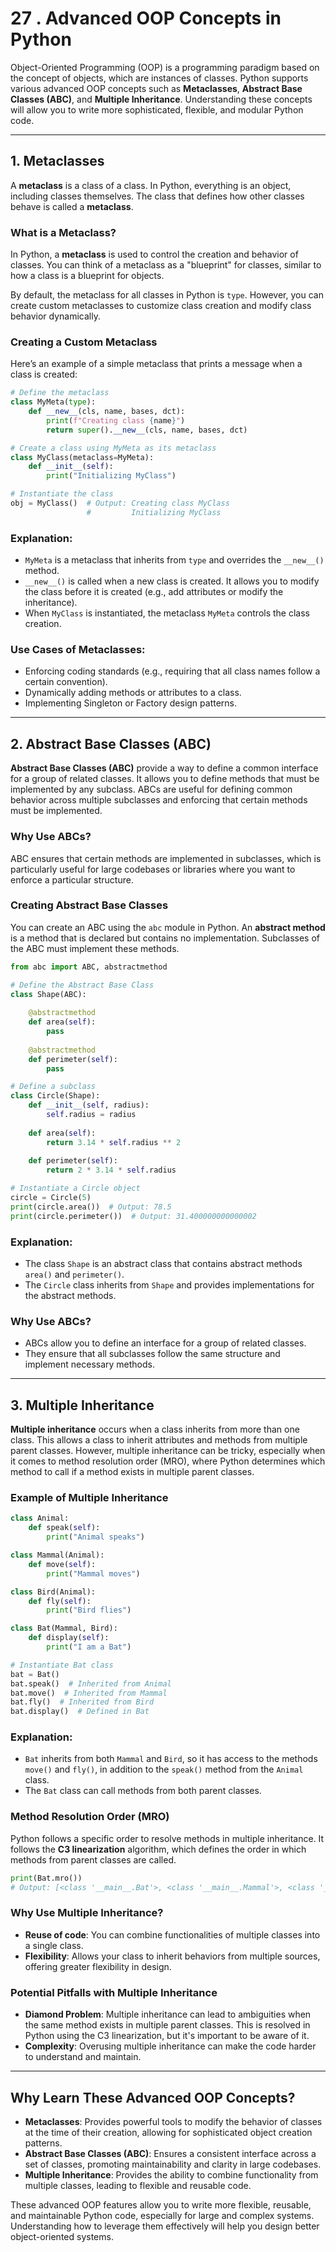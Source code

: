 # 27 . **Advanced OOP Concepts in Python**

Object-Oriented Programming (OOP) is a programming paradigm based on the concept of objects, which are instances of classes. Python supports various advanced OOP concepts such as **Metaclasses**, **Abstract Base Classes (ABC)**, and **Multiple Inheritance**. Understanding these concepts will allow you to write more sophisticated, flexible, and modular Python code.

---

## **1. Metaclasses**

A **metaclass** is a class of a class. In Python, everything is an object, including classes themselves. The class that defines how other classes behave is called a **metaclass**.

### **What is a Metaclass?**

In Python, a **metaclass** is used to control the creation and behavior of classes. You can think of a metaclass as a "blueprint" for classes, similar to how a class is a blueprint for objects.

By default, the metaclass for all classes in Python is `type`. However, you can create custom metaclasses to customize class creation and modify class behavior dynamically.

### **Creating a Custom Metaclass**

Here’s an example of a simple metaclass that prints a message when a class is created:

```python
# Define the metaclass
class MyMeta(type):
    def __new__(cls, name, bases, dct):
        print(f"Creating class {name}")
        return super().__new__(cls, name, bases, dct)

# Create a class using MyMeta as its metaclass
class MyClass(metaclass=MyMeta):
    def __init__(self):
        print("Initializing MyClass")

# Instantiate the class
obj = MyClass()  # Output: Creating class MyClass
                 #         Initializing MyClass
```

### **Explanation:**

* `MyMeta` is a metaclass that inherits from `type` and overrides the `__new__()` method.
* `__new__()` is called when a new class is created. It allows you to modify the class before it is created (e.g., add attributes or modify the inheritance).
* When `MyClass` is instantiated, the metaclass `MyMeta` controls the class creation.

### **Use Cases of Metaclasses:**

* Enforcing coding standards (e.g., requiring that all class names follow a certain convention).
* Dynamically adding methods or attributes to a class.
* Implementing Singleton or Factory design patterns.

---

## **2. Abstract Base Classes (ABC)**

**Abstract Base Classes (ABC)** provide a way to define a common interface for a group of related classes. It allows you to define methods that must be implemented by any subclass. ABCs are useful for defining common behavior across multiple subclasses and enforcing that certain methods must be implemented.

### **Why Use ABCs?**

ABC ensures that certain methods are implemented in subclasses, which is particularly useful for large codebases or libraries where you want to enforce a particular structure.

### **Creating Abstract Base Classes**

You can create an ABC using the `abc` module in Python. An **abstract method** is a method that is declared but contains no implementation. Subclasses of the ABC must implement these methods.

```python
from abc import ABC, abstractmethod

# Define the Abstract Base Class
class Shape(ABC):
    
    @abstractmethod
    def area(self):
        pass
    
    @abstractmethod
    def perimeter(self):
        pass

# Define a subclass
class Circle(Shape):
    def __init__(self, radius):
        self.radius = radius
    
    def area(self):
        return 3.14 * self.radius ** 2
    
    def perimeter(self):
        return 2 * 3.14 * self.radius

# Instantiate a Circle object
circle = Circle(5)
print(circle.area())  # Output: 78.5
print(circle.perimeter())  # Output: 31.400000000000002
```

### **Explanation:**

* The class `Shape` is an abstract class that contains abstract methods `area()` and `perimeter()`.
* The `Circle` class inherits from `Shape` and provides implementations for the abstract methods.

### **Why Use ABCs?**

* ABCs allow you to define an interface for a group of related classes.
* They ensure that all subclasses follow the same structure and implement necessary methods.

---

## **3. Multiple Inheritance**

**Multiple inheritance** occurs when a class inherits from more than one class. This allows a class to inherit attributes and methods from multiple parent classes. However, multiple inheritance can be tricky, especially when it comes to method resolution order (MRO), where Python determines which method to call if a method exists in multiple parent classes.

### **Example of Multiple Inheritance**

```python
class Animal:
    def speak(self):
        print("Animal speaks")

class Mammal(Animal):
    def move(self):
        print("Mammal moves")

class Bird(Animal):
    def fly(self):
        print("Bird flies")

class Bat(Mammal, Bird):
    def display(self):
        print("I am a Bat")

# Instantiate Bat class
bat = Bat()
bat.speak()  # Inherited from Animal
bat.move()  # Inherited from Mammal
bat.fly()  # Inherited from Bird
bat.display()  # Defined in Bat
```

### **Explanation:**

* `Bat` inherits from both `Mammal` and `Bird`, so it has access to the methods `move()` and `fly()`, in addition to the `speak()` method from the `Animal` class.
* The `Bat` class can call methods from both parent classes.

### **Method Resolution Order (MRO)**

Python follows a specific order to resolve methods in multiple inheritance. It follows the **C3 linearization** algorithm, which defines the order in which methods from parent classes are called.

```python
print(Bat.mro())
# Output: [<class '__main__.Bat'>, <class '__main__.Mammal'>, <class '__main__.Bird'>, <class '__main__.Animal'>, <class 'object'>]
```

### **Why Use Multiple Inheritance?**

* **Reuse of code**: You can combine functionalities of multiple classes into a single class.
* **Flexibility**: Allows your class to inherit behaviors from multiple sources, offering greater flexibility in design.

### **Potential Pitfalls with Multiple Inheritance**

* **Diamond Problem**: Multiple inheritance can lead to ambiguities when the same method exists in multiple parent classes. This is resolved in Python using the C3 linearization, but it's important to be aware of it.
* **Complexity**: Overusing multiple inheritance can make the code harder to understand and maintain.

---

## **Why Learn These Advanced OOP Concepts?**

* **Metaclasses**: Provides powerful tools to modify the behavior of classes at the time of their creation, allowing for sophisticated object creation patterns.
* **Abstract Base Classes (ABC)**: Ensures a consistent interface across a set of classes, promoting maintainability and clarity in large codebases.
* **Multiple Inheritance**: Provides the ability to combine functionality from multiple classes, leading to flexible and reusable code.

These advanced OOP features allow you to write more flexible, reusable, and maintainable Python code, especially for large and complex systems. Understanding how to leverage them effectively will help you design better object-oriented systems.
